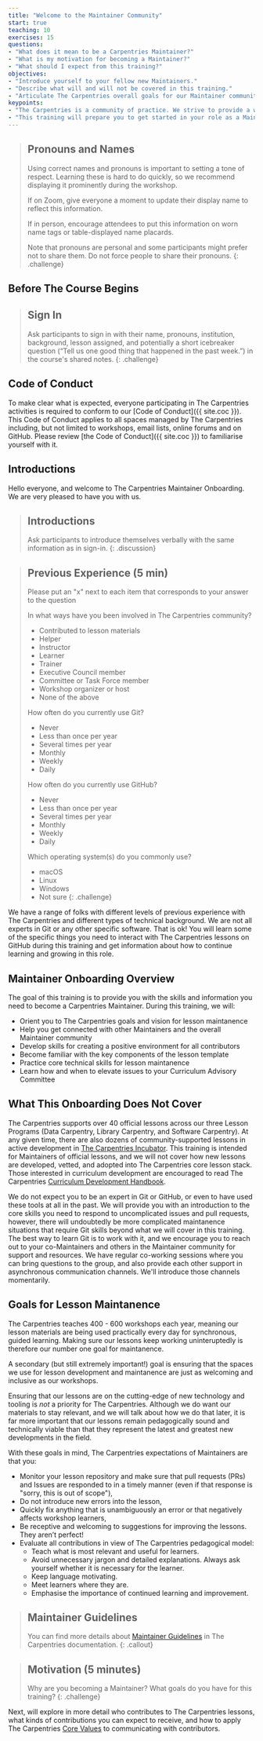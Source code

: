 ```yaml
---
title: "Welcome to the Maintainer Community"
start: true
teaching: 10
exercises: 15
questions:
- "What does it mean to be a Carpentries Maintainer?"
- "What is my motivation for becoming a Maintainer?"
- "What should I expect from this training?"
objectives:
- "Introduce yourself to your fellow new Maintainers."
- "Describe what will and will not be covered in this training."
- "Articulate The Carpentries overall goals for our Maintainer community."
keypoints:
- "The Carpentries is a community of practice. We strive to provide a welcoming environment for all learners and take our Code of Conduct seriously."
- "This training will prepare you to get started in your role as a Maintainer."
---
```


> ## Pronouns and Names
> 
> Using correct names and pronouns is important to setting a tone of respect. Learning these is hard to
> do quickly, so we recommend displaying it prominently during the workshop. 
> 
> If on Zoom, give everyone a moment to update their display name to reflect this information. 
> 
> If in person, encourage attendees to put this information on worn name tags or table-displayed name placards.
> 
> Note that pronouns are personal and some participants might prefer not to share them.
> Do not force people to share their pronouns.
{: .challenge}

## Before The Course Begins

> ## Sign In
>
> Ask participants to sign in with their name, pronouns, institution, background, lesson assigned, and 
> potentially a short icebreaker question (“Tell us one good thing that happened in the past week.”) in the course's shared notes.
{: .challenge}

## Code of Conduct

To make clear what is expected, everyone participating in The Carpentries activities is required
to conform to our [Code of Conduct]({{ site.coc }}). This Code of Conduct applies to all spaces managed by The Carpentries including, but not limited to workshops, email lists, online forums and on GitHub. Please review
[the Code of Conduct]({{ site.coc }}) to familiarise yourself with it.

## Introductions

Hello everyone, and welcome to The Carpentries
Maintainer Onboarding.  We are very pleased to have you with us.

> ## Introductions
> 
> Ask participants to introduce themselves verbally with the same information as in sign-in.
{: .discussion}

> ## Previous Experience (5 min)
>
> Please put an "x" next to each item that corresponds to your answer to the question
> 
> In what ways have you been involved in The Carpentries community?
> * Contributed to lesson materials
> * Helper
> * Instructor
> * Learner
> * Trainer 
> * Executive Council member
> * Committee or Task Force member
> * Workshop organizer or host
> * None of the above
>
> How often do you currently use Git?
> * Never
> * Less than once per year
> * Several times per year
> * Monthly
> * Weekly
> * Daily
> 
> How often do you currently use GitHub?
> * Never
> * Less than once per year
> * Several times per year
> * Monthly
> * Weekly
> * Daily
> 
> Which operating system(s) do you commonly use?
> * macOS
> * Linux
> * Windows
> * Not sure
{: .challenge}

We have a range of folks with different levels of previous experience with The Carpentries and different types of technical background. 
We are not all experts in Git or any other specific software. That is ok! You will learn some of the specific things you need to interact 
with The Carpentries lessons on GitHub during this training and get information about how to continue learning and growing in this role. 

## Maintainer Onboarding Overview

The goal of this training is to provide you with the skills and information you need to 
become a Carpentries Maintainer. During this training, we will:

- Orient you to The Carpentries goals and vision for lesson maintanence
- Help you get connected with other Maintainers and the overall Maintainer community
- Develop skills for creating a positive environment for all contributors
- Become familiar with the key components of the lesson template
- Practice core technical skills for lesson maintanence
- Learn how and when to elevate issues to your Curriculum Advisory Committee

## What This Onboarding Does Not Cover

The Carpentries supports over 40 official lessons across our three Lesson Programs (Data Carpentry, Library Carpentry, and Software Carpentry). 
At any given time, there are also dozens of community-supported lessons in active development in 
[The Carpentries Incubator](https://carpentries-incubator.org/). This training is intended for Maintainers of official lessons, and we will 
not cover how new lessons are developed, vetted, and adopted into The Carpentries core lesson stack. Those interested in curriculum 
development are encouraged to read The Carpentries [Curriculum Development Handbook](https://cdh.carpentries.org/). 

We do not expect you to be an expert in Git or GitHub, or even to have used these tools at all in the past. We will provide you with
an introduction to the core skills you need to respond to uncomplicated issues and pull requests, 
however, there will undoubtedly be more complicated maintanence situations that require Git skills beyond what we will cover in this training. 
The best way to learn Git is to work with it, and we encourage you to reach out to your co-Maintainers and others in the Maintainer community
for support and resources. We have regular co-working sessions where you can bring questions to the group, and also provide each other
support in asynchronous communication channels. We'll introduce those channels momentarily. 

## Goals for Lesson Maintanence

The Carpentries teaches 400 - 600 workshops each year, meaning our lesson materials are being used practically every day for
synchronous, guided learning. Making sure our lessons keep working uninteruptedly is therefore our number one goal for maintanence.

A secondary (but still extremely important!) goal is ensuring that the spaces we use for lesson development and maintanence
are just as welcoming and inclusive as our workshops. 

Ensuring that our lessons are on the cutting-edge of new technology and tooling is *not* a priority for The Carpentries. Although
we do want our materials to stay relevant, and we will talk about how we do that later, it is far more important that our lessons
remain pedagogically sound and technically viable than that they represent the latest and greatest new developments in the field.

With these goals in mind, The Carpentries expectations of Maintainers are that you:

- Monitor your lesson repository and make sure that pull requests (PRs) and Issues are responded to in a timely manner (even if that response is "sorry, this is out of scope"),
- Do not introduce new errors into the lesson, 
- Quickly fix anything that is unambiguously an error or that negatively affects workshop learners, 
- Be receptive and welcoming to suggestions for improving the lessons. They aren’t perfect!
- Evaluate all contributions in view of The Carpentries pedagogical model:
    - Teach what is most relevant and useful for learners.
    - Avoid unnecessary jargon and detailed explanations. Always ask yourself whether it is necessary for the learner. 
    - Keep language motivating.
    - Meet learners where they are.
    - Emphasise the importance of continued learning and improvement.

> ## Maintainer Guidelines
> You can find more details about [Maintainer Guidelines](https://docs.carpentries.org/topic_folders/maintainers/maintainers.html) in The Carpentries documentation.
{: .callout}

> ## Motivation (5 minutes)
> Why are you becoming a Maintainer? What goals do you have for this training?
{: .challenge}

Next, will explore in more detail who contributes to The Carpentries lessons, what kinds of contributions you
can expect to receive, and how to apply The Carpentries [Core Values](https://carpentries.org/values/) to communicating with contributors. 
